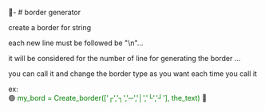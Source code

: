 🚀- # border generator

create a border for string

each new line must be followed be "\n"... 

it will be considered for the number of line for generating the border ... 

you can call it and change the border type as you want each time you call it 

ex: <br>
    🟢 <span style="color:green;">my_bord = Create_border(['┌','┐','─','│','└','┘'], the_text)</span> 🍋
